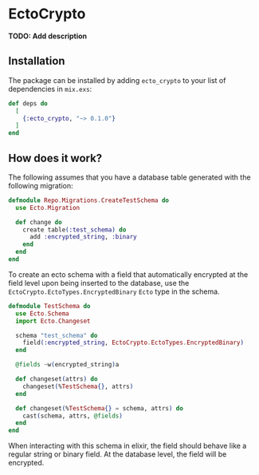 # EctoCrypto

**TODO: Add description**

## Installation

The package can be installed by adding `ecto_crypto` to your list of
dependencies in `mix.exs`:


```elixir
def deps do
  [
    {:ecto_crypto, "~> 0.1.0"}
  ]
end
```

## How does it work?

The following assumes that you have a database table generated with the following migration:

```elixir
defmodule Repo.Migrations.CreateTestSchema do
  use Ecto.Migration

  def change do
    create table(:test_schema) do
      add :encrypted_string, :binary
    end
  end
end
```

To create an ecto schema with a field that automatically encrypted at the field
level upon being inserted to the database, use the
`EctoCrypto.EctoTypes.EncryptedBinary` `Ecto` type in the schema.

```elixir
defmodule TestSchema do
  use Ecto.Schema
  import Ecto.Changeset

  schema "test_schema" do
    field(:encrypted_string, EctoCrypto.EctoTypes.EncryptedBinary)
  end

  @fields ~w(encrypted_string)a

  def changeset(attrs) do
    changeset(%TestSchema{}, attrs)
  end

  def changeset(%TestSchema{} = schema, attrs) do
    cast(schema, attrs, @fields)
  end
end
```

When interacting with this schema in elixir, the field should behave like a
regular string or binary field. At the database level, the field will be
encrypted.

